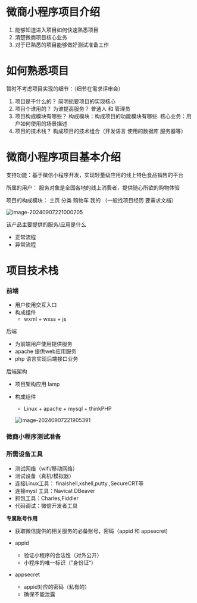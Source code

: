 # 微商小程序项目介绍

1. 能够知道进入项目如何快速熟悉项目
2. 清楚微商项目核心业务
3. 对于已熟悉的项目能够做好测试准备工作

# 如何熟悉项目

暂时不考虑项目实现的细节：（细节在需求评审会）

1. 项目是干什么的？ 简明扼要项目的实现核心
2. 项目个谁用的？ 为谁提高服务？ 普通人 和 管理员
3. 项目构成模块有哪些？ 构成模块：构成项目的功能模块有哪些. 核心业务：用户如何使用的场景描述
4. 项目的技术栈？ 构成项目的技术组合（开发语言 使用的数据库 服务器等）



# 微商小程序项目基本介绍

支持功能：基于微信小程序开发，实现轻量级应用的线上特色食品销售的平台

所属的用户： 服务对象是全国各地的线上消费者，提供随心所欲的购物体验

项目的构成模块： 主页 分类 购物车 我的  （一般找项目经历 要需求文档）



![image-20240907221000205](E:\Software-Testing\软件测试\接口测试\img\image-20240907221000205.png)

 该产品主要提供的服务/应用是什么

- 正常流程
- 异常流程



# 项目技术栈

### 前端

- 用户使用交互入口
- 构成组件
  - wxml + wxss + js

后端

- 为前端用户使用提供服务
- apache 提供web应用服务
- php 语言实现后端接口业务

后端架构

- 项目架构应用 lamp

- 构成组件

  - Linux + apache + mysql + thinkPHP

  ![image-20240907221905391](E:\Software-Testing\软件测试\接口测试\img\image-20240907221905391.png)



### 微商小程序测试准备

### 所需设备工具

- 测试网络（wifi/移动网络）
- 测试设备（真机/模拟器）
- 连接Linux工具： finalshell,xshell,putty ,SecureCRT等
- 连接mysl 工具：Navicat DBeaver
- 抓包工具：Charles,Fiddler
- 代码调试：微信开发者工具

**专属账号作用**

- 获取微信提供的相关服务的必备账号，密码（appid 和 appsecret)

- appid 

  - 验证小程序的合法性（对外公开）
  - 小程序的唯一标识（”身份证“）

- appsecret

  - appid对应的密码（私有的）
  - 确保不能泄露

  